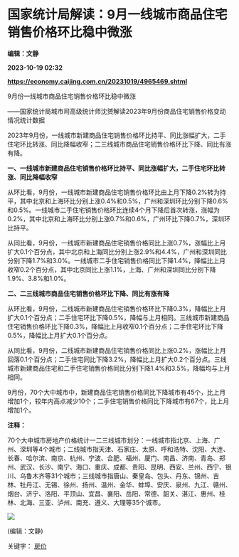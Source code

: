 # 国家统计局解读：9月一线城市商品住宅销售价格环比稳中微涨
**编辑：文静**

**2023-10-19 02:32**

**https://economy.caijing.com.cn/20231019/4965469.shtml**

9月份一线城市商品住宅销售价格环比稳中微涨

——国家统计局城市司高级统计师沈赟解读2023年9月份商品住宅销售价格变动情况统计数据

2023年9月份，一线城市新建商品住宅销售价格环比持平、同比涨幅扩大，二手住宅环比转涨、同比降幅收窄；二三线城市商品住宅销售价格环比下降、同比有涨有降。

**一、一线城市新建商品住宅销售价格环比持平、同比涨幅扩大，二手住宅环比转涨、同比降幅收窄**

从环比看，9月份，一线城市新建商品住宅销售价格环比由上月下降0.2%转为持平，其中北京和上海环比分别上涨0.4%和0.5%，广州和深圳环比分别下降0.6%和0.5%。一线城市二手住宅销售价格环比连续4个月下降后首次转涨，涨幅为0.2%，其中北京和上海环比分别上涨0.7%和0.6%，广州环比下降0.7%，深圳环比持平。

从同比看，9月份，一线城市新建商品住宅销售价格同比上涨0.7%，涨幅比上月扩大0.1个百分点，其中北京和上海同比分别上涨2.9%和4.4%，广州和深圳同比分别下降1.7%和3.0%。一线城市二手住宅销售价格同比下降1.4%，降幅比上月收窄0.2个百分点，其中北京同比上涨1.1%，上海、广州和深圳同比分别下降1.9%、3.8%和1.0%。

**二、二三线城市商品住宅销售价格环比下降、同比有涨有降**

从环比看，9月份，二线城市新建商品住宅销售价格环比下降0.3%，降幅比上月扩大0.1个百分点；二手住宅环比下降0.5%，降幅与上月相同。三线城市新建商品住宅销售价格环比下降0.3%，降幅比上月收窄0.1个百分点；二手住宅环比下降0.5%，降幅比上月扩大0.1个百分点。

从同比看，9月份，二线城市新建商品住宅销售价格同比上涨0.2%，涨幅比上月回落0.1个百分点；二手住宅同比下降3.2%，降幅比上月扩大0.2个百分点。三线城市新建商品住宅和二手住宅销售价格同比分别下降1.4%和3.5%，降幅均与上月相同。

9月份，70个大中城市中，新建商品住宅销售价格同比下降城市有45个，比上月增加1个，较年内高点减少10个；二手住宅销售价格同比下降城市有67个，比上月增加1个。

**注释：**

70个大中城市房地产价格统计一二三线城市划分：一线城市指北京、上海、广州、深圳等4个城市；二线城市指天津、石家庄、太原、呼和浩特、沈阳、大连、长春、哈尔滨、南京、杭州、宁波、合肥、福州、厦门、南昌、济南、青岛、郑州、武汉、长沙、南宁、海口、重庆、成都、贵阳、昆明、西安、兰州、西宁、银川、乌鲁木齐等31个城市；三线城市指唐山、秦皇岛、包头、丹东、锦州、吉林、牡丹江、无锡、徐州、扬州、温州、金华、蚌埠、安庆、泉州、九江、赣州、烟台、济宁、洛阳、平顶山、宜昌、襄阳、岳阳、常德、韶关、湛江、惠州、桂林、北海、三亚、泸州、南充、遵义、大理等35个城市。

![](https://tx1.cdn.caijing.com.cn/2014-03-27/114048455.jpg)

(编辑：文静)

关键字： [房价](https://app.caijing.com.cn/tags.php?tag=%E6%88%BF%E4%BB%B7 "房价")